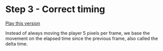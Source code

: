 # Step 3 - Correct timing

[Play this version](https://rawgit.com/HackYourFutureBelgium/JavaScript2/master/Projects/space-game/step03/index.html)

Instead of always moving the player 5 pixels per frame, we base the movement on the elapsed time since the previous frame, also called the delta time.
